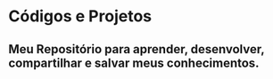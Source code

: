 # Códigos e Projetos
## Meu Repositório para aprender, desenvolver, compartilhar e salvar meus conhecimentos.
